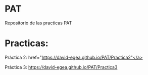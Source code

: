 # PAT
Repositorio de las practicas PAT


# Practicas:


Práctica 2: <a> href="https://david-egea.github.io/PAT/Practica2"</a>

Práctica 3: https://david-egea.github.io/PAT/Practica3
